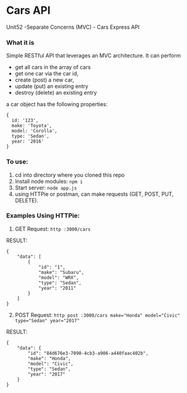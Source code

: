 # Cars API
Unit52 -Separate Concerns (MVC) - Cars Express API


### What it is

Simple RESTful API that leverages an MVC architecture. It can perform 
- get all cars in the array of cars
- get one car via the car id, 
- create (post) a new car,
- update (put) an existing entry
- destroy (delete) an existing entry

a car object has the following properties:
```
{
  id: '123',
  make: 'Toyota',
  model: 'Corolla',
  type: 'Sedan',
  year: '2016'
}
```
  

### To use:
1) cd into directory where you cloned this repo
2) Install node modules: `npm i`
3) Start server: `node app.js`
4) using HTTPie or postman, can make requests (GET, POST, PUT, DELETE).


### Examples Using HTTPie:
1) GET Request: `http :3000/cars`

RESULT: 
```
{
    "data": [
        {
            "id": "1",
            "make": "Subaru",
            "model": "WRX",
            "type": "Sedan",
            "year": "2011"
        }
    ]
}
```
2) POST Request: `http post :3000/cars make="Honda" model="Civic" type="Sedan" year="2017"`

RESULT: 
```
{
    "data": {
        "id": "84d676e3-7090-4cb3-a906-a440faac402b",
        "make": "Honda",
        "model": "Civic",
        "type": "Sedan",
        "year": "2017"
    }
}
```
